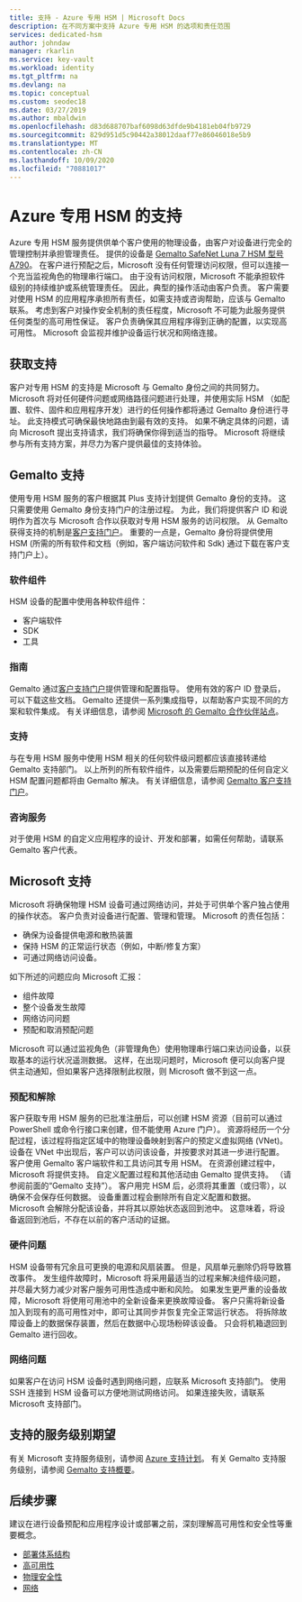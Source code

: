 ```yaml
---
title: 支持 - Azure 专用 HSM | Microsoft Docs
description: 在不同方案中支持 Azure 专用 HSM 的选项和责任范围
services: dedicated-hsm
author: johndaw
manager: rkarlin
ms.service: key-vault
ms.workload: identity
ms.tgt_pltfrm: na
ms.devlang: na
ms.topic: conceptual
ms.custom: seodec18
ms.date: 03/27/2019
ms.author: mbaldwin
ms.openlocfilehash: d83d688707baf6098d63dfde9b4181eb04fb9729
ms.sourcegitcommit: 829d951d5c90442a38012daaf77e86046018e5b9
ms.translationtype: MT
ms.contentlocale: zh-CN
ms.lasthandoff: 10/09/2020
ms.locfileid: "70881017"
---
```

# <a name="azure-dedicated-hsm-supportability"></a>Azure 专用 HSM 的支持

Azure 专用 HSM 服务提供供单个客户使用的物理设备，由客户对设备进行完全的管理控制并承担管理责任。 提供的设备是 [Gemalto SafeNet Luna 7 HSM 型号 A790](https://safenet.gemalto.com/data-encryption/hardware-security-modules-hsms/safenet-network-hsm/)。 在客户进行预配之后，Microsoft 没有任何管理访问权限，但可以连接一个充当监视角色的物理串行端口。  由于没有访问权限，Microsoft 不能承担软件级别的持续维护或系统管理责任。 因此，典型的操作活动由客户负责。
客户需要对使用 HSM 的应用程序承担所有责任，如需支持或咨询帮助，应该与 Gemalto 联系。 考虑到客户对操作安全机制的责任程度，Microsoft 不可能为此服务提供任何类型的高可用性保证。 客户负责确保其应用程序得到正确的配置，以实现高可用性。 Microsoft 会监视并维护设备运行状况和网络连接。

## <a name="getting-support"></a>获取支持

客户对专用 HSM 的支持是 Microsoft 与 Gemalto 身份之间的共同努力。 Microsoft 将对任何硬件问题或网络路径问题进行处理，并使用实际 HSM （如配置、软件、固件和应用程序开发）进行的任何操作都将通过 Gemalto 身份进行寻址。 此支持模式可确保最快地路由到最有效的支持。 如果不确定具体的问题，请向 Microsoft 提出支持请求，我们将确保你得到适当的指导。 Microsoft 将继续参与所有支持方案，并尽力为客户提供最佳的支持体验。

## <a name="gemalto-support"></a>Gemalto 支持

使用专用 HSM 服务的客户根据其 Plus 支持计划提供 Gemalto 身份的支持。 这只需要使用 Gemalto 身份支持门户的注册过程。 为此，我们将提供客户 ID 和说明作为首次与 Microsoft 合作以获取对专用 HSM 服务的访问权限。 从 Gemalto 获得支持的机制是[客户支持门户](https://supportportal.gemalto.com/csm/)。
重要的一点是，Gemalto 身份将提供使用 HSM (所需的所有软件和文档（例如，客户端访问软件和 Sdk) 通过下载在客户支持门户上）。

### <a name="software-components"></a>软件组件

HSM 设备的配置中使用各种软件组件：

* 客户端软件
* SDK
* 工具

### <a name="guidance"></a>指南

Gemalto 通过[客户支持门户](https://supportportal.gemalto.com/csm/)提供管理和配置指导。 使用有效的客户 ID 登录后，可以下载这些文档。 Gemalto 还提供一系列集成指导，以帮助客户实现不同的方案和软件集成。 有关详细信息，请参阅 [Microsoft 的 Gemalto 合作伙伴站点](https://safenet.gemalto.com/partners/microsoft/)。

### <a name="support"></a>支持

与在专用 HSM 服务中使用 HSM 相关的任何软件级问题都应该直接转递给 Gemalto 支持部门。 以上所列的所有软件组件，以及需要后期预配的任何自定义 HSM 配置问题都将由 Gemalto 解决。 有关详细信息，请参阅 [Gemalto 客户支持门户](https://supportportal.gemalto.com/csm/)。

### <a name="consulting-services"></a>咨询服务

对于使用 HSM 的自定义应用程序的设计、开发和部署，如需任何帮助，请联系 Gemalto 客户代表。

## <a name="microsoft-support"></a>Microsoft 支持

Microsoft 将确保物理 HSM 设备可通过网络访问，并处于可供单个客户独占使用的操作状态。 客户负责对设备进行配置、管理和管理。 Microsoft 的责任包括：

* 确保为设备提供电源和散热装置
* 保持 HSM 的正常运行状态（例如，中断/修复方案）
* 可通过网络访问设备。

如下所述的问题应向 Microsoft 汇报：

* 组件故障
* 整个设备发生故障
* 网络访问问题
* 预配和取消预配问题

Microsoft 可以通过监视角色（非管理角色）使用物理串行端口来访问设备，以获取基本的运行状况遥测数据。  这样，在出现问题时，Microsoft 便可以向客户提供主动通知，但如果客户选择限制此权限，则 Microsoft 做不到这一点。 

### <a name="provisioning-and-decommissioning"></a>预配和解除

客户获取专用 HSM 服务的已批准注册后，可以创建 HSM 资源（目前可以通过 PowerShell 或命令行接口来创建，但不能使用 Azure 门户）。 资源将经历一个分配过程，该过程将指定区域中的物理设备映射到客户的预定义虚拟网络 (VNet)。 设备在 VNet 中出现后，客户可以访问该设备，并按要求对其进一步进行配置。 客户使用 Gemalto 客户端软件和工具访问其专用 HSM。 在资源创建过程中，Microsoft 将提供支持。 自定义配置过程和其他活动由 Gemalto 提供支持。 （请参阅前面的“Gemalto 支持”）。 客户用完 HSM 后，必须将其重置（或归零），以确保不会保存任何数据。 设备重置过程会删除所有自定义配置和数据。 Microsoft 会解除分配该设备，并将其以原始状态返回到池中。 这意味着，将设备返回到池后，不存在以前的客户活动的证据。 

### <a name="hardware-issues"></a>硬件问题

HSM 设备带有冗余且可更换的电源和风扇装置。  但是，风扇单元删除仍将导致篡改事件。 发生组件故障时，Microsoft 将采用最适当的过程来解决组件级问题，并尽最大努力减少对客户服务可用性造成中断和风险。
如果发生更严重的设备故障，Microsoft 将使用可用池中的全新设备来更换故障设备。 客户只需将新设备加入到现有的高可用性对中，即可让其同步并恢复完全正常运行状态。 将拆除故障设备上的数据保存装置，然后在数据中心现场粉碎该设备。 只会将机箱退回到 Gemalto 进行回收。


### <a name="networking-issues"></a>网络问题

如果客户在访问 HSM 设备时遇到网络问题，应联系 Microsoft 支持部门。 使用 SSH 连接到 HSM 设备可以方便地测试网络访问。 如果连接失败，请联系 Microsoft 支持部门。

## <a name="service-level-expectations-for-support"></a>支持的服务级别期望

有关 Microsoft 支持服务级别，请参阅 [Azure 支持计划](https://azure.microsoft.com/support/plans/)。
有关 Gemalto 支持服务级别，请参阅 [Gemalto 支持概要](https://azure.microsoft.com/support/plans/)。

## <a name="next-steps"></a>后续步骤

建议在进行设备预配和应用程序设计或部署之前，深刻理解高可用性和安全性等重要概念。

* [部署体系结构](deployment-architecture.md)
* [高可用性](high-availability.md)
* [物理安全性](physical-security.md)
* [网络](networking.md)

